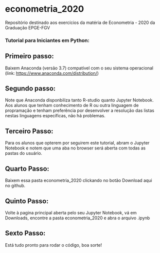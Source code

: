 # econometria_2020
Repositório destinado aos exercícios da matéria de Econometria - 2020 da Graduação EPGE-FGV

### Tutorial para Iniciantes em Python: 

## Primeiro passo: 
Baixem Anaconda (versão 3.7) compatível com o seu sistema operacional (link: https://www.anaconda.com/distribution/)

## Segundo passo: 
Note que Anaconda disponbiliza tanto R-studio quanto Jupyter Notebook. Aos alunos que tenham conhecimento de R ou outra linguagem de propramação
e tenham preferência por desenvolver a resolução das listas nestas linguagens específicas, não há problemas. 

## Terceiro Passo:
Para os alunos que opterem por seguirem este tutorial, abram o Jupyter Notebook e notem que uma aba no browser será 
aberta com todas as pastas do usuário. 

## Quarto Passo:
Baixem essa pasta econometria_2020 clickando no botão Download aqui no github. 

## Quinto Passo:
Volte à pagina principal aberta pelo seu Jupyter Notebook, vá em Downloads, encontre a pasta econometria_2020 e abra o arquivo .ipynb 

## Sexto Passo: 
Está tudo pronto para rodar o código, boa sorte! 
